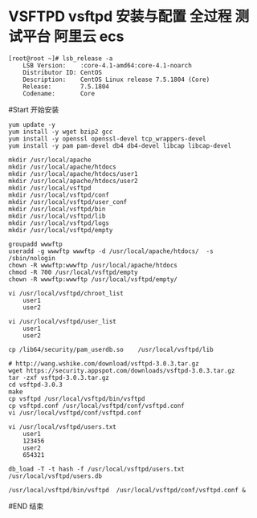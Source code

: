VSFTPD vsftpd 安装与配置 全过程 测试平台 阿里云 ecs 
===================================
	[root@root ~]# lsb_release -a
		LSB Version:    :core-4.1-amd64:core-4.1-noarch
		Distributor ID: CentOS
		Description:    CentOS Linux release 7.5.1804 (Core) 
		Release:        7.5.1804
		Codename:       Core
		
#Start 开始安装

	yum update -y
	yum install -y wget bzip2 gcc 
	yum install -y openssl openssl-devel tcp_wrappers-devel
	yum install -y pam pam-devel db4 db4-devel libcap libcap-devel
	
	mkdir /usr/local/apache
	mkdir /usr/local/apache/htdocs	
	mkdir /usr/local/apache/htdocs/user1	
	mkdir /usr/local/apache/htdocs/user2
	mkdir /usr/local/vsftpd
	mkdir /usr/local/vsftpd/conf
	mkdir /usr/local/vsftpd/user_conf
	mkdir /usr/local/vsftpd/bin
	mkdir /usr/local/vsftpd/lib
	mkdir /usr/local/vsftpd/logs
	mkdir /usr/local/vsftpd/empty
	
	groupadd wwwftp
	useradd -g wwwftp wwwftp -d /usr/local/apache/htdocs/  -s /sbin/nologin
	chown -R wwwftp:wwwftp /usr/local/apache/htdocs
	chmod -R 700 /usr/local/vsftpd/empty
	chown -R wwwftp:wwwftp /usr/local/vsftpd/empty/
	
	vi /usr/local/vsftpd/chroot_list
		user1
		user2
		
	vi /usr/local/vsftpd/user_list
		user1
		user2
	
	cp /lib64/security/pam_userdb.so	/usr/local/vsftpd/lib	
	
	# http://wang.wshike.com/download/vsftpd-3.0.3.tar.gz
	wget https://security.appspot.com/downloads/vsftpd-3.0.3.tar.gz
	tar -zxf vsftpd-3.0.3.tar.gz
	cd vsftpd-3.0.3
	make
	cp vsftpd /usr/local/vsftpd/bin/vsftpd
	cp vsftpd.conf /usr/local/vsftpd/conf/vsftpd.conf
	vi /usr/local/vsftpd/conf/vsftpd.conf
	
	vi /usr/local/vsftpd/users.txt
		user1
		123456
		user2
		654321
	
	db_load -T -t hash -f /usr/local/vsftpd/users.txt  /usr/local/vsftpd/users.db
	
	/usr/local/vsftpd/bin/vsftpd  /usr/local/vsftpd/conf/vsftpd.conf &
	
#END 结束